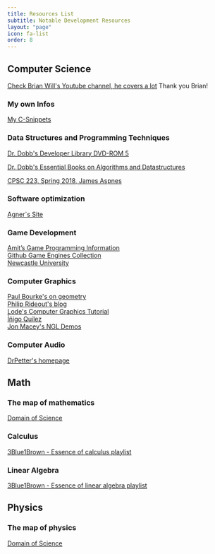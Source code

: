 ```yaml
---
title: Resources List
subtitle: Notable Development Resources
layout: "page"
icon: fa-list
order: 8
---
```


## Computer Science

[Check Brian Will's Youtube channel, he covers a lot](https://www.youtube.com/channel/UCseUQK4kC3x2x543nHtGpzw)
Thank you Brian!

### My own Infos
[My C-Snippets](https://gist.github.com/Acry/554e04bab3a2669a5ba2ecd4d673e875)

### Data Structures and Programming Techniques

[Dr. Dobb's Developer Library DVD-ROM 5](https://archive.org/download/DrDobbsDVD5)

[Dr. Dobb's Essential Books on Algorithms and Datastructures](http://orion.lcg.ufrj.br/Dr.Dobbs/start.htm)

[CPSC 223, Spring 2018, James Aspnes](http://www.cs.yale.edu/homes/aspnes/classes/223/notes.html)

### Software optimization
[Agner`s Site](https://www.agner.org/optimize/)

### Game Development
[Amit’s Game Programming Information](http://www-cs-students.stanford.edu/~amitp/gameprog.html)<br>
[Github Game Engines Collection](https://github.com/collections/game-engines)<br>
[Newcastle University](https://research.ncl.ac.uk/game/mastersdegree/)

### Computer Graphics
[Paul Bourke's on geometry](http://paulbourke.net/geometry/)<br>
[Philip Rideout's blog](https://prideout.net/)<br>
[Lode's Computer Graphics Tutorial](https://lodev.org/cgtutor/)<br>
[Íñigo Quílez](http://www.iquilezles.org/prods/index.htm)<br>
[Jon Macey's NGL Demos](https://nccastaff.bmth.ac.uk/jmacey/GraphicsLib/Demos/index.html)<br>

### Computer Audio
[DrPetter's homepage](http://www.drpetter.se/article_sound.html)

## Math

### The map of mathematics

[Domain of Science](https://www.youtube.com/watch?v=OmJ-4B-mS-Y&t=32s)

### Calculus

[3Blue1Brown - Essence of calculus playlist](https://www.youtube.com/watch?v=WUvTyaaNkzM&list=PLZHQObOWTQDMsr9K-rj53DwVRMYO3t5Yr)

### Linear Algebra

[3Blue1Brown - Essence of linear algebra playlist](https://www.youtube.com/watch?v=fNk_zzaMoSs&list=PLZHQObOWTQDPD3MizzM2xVFitgF8hE_ab)

## Physics

### The map of physics

[Domain of Science](https://www.youtube.com/watch?v=ZihywtixUYo&t=2s)
